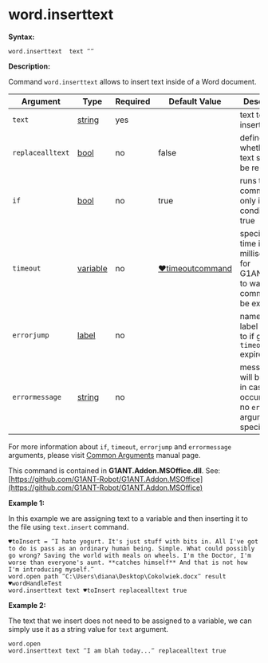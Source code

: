 # word.inserttext

**Syntax:**

```G1ANT
word.inserttext  text ‴‴
```

**Description:**

Command `word.inserttext` allows to insert text inside of a Word document.

| Argument | Type | Required | Default Value | Description |
| -------- | ---- | -------- | ------------- | ----------- |
|`text`| [string](https://github.com/G1ANT-Robot/G1ANT.Manual/blob/master/G1ANT-Language/Structures/string.md)  | yes |  | text to be inserted |
|`replacealltext`| [bool](https://github.com/G1ANT-Robot/G1ANT.Manual/blob/master/G1ANT-Language/Structures/bool.md) | no | false | defines whether all text should be replaced  |
|`if`| [bool](https://github.com/G1ANT-Robot/G1ANT.Manual/blob/master/G1ANT-Language/Structures/bool.md) | no | true | runs the command only if condition is true |
|`timeout`| [variable](https://github.com/G1ANT-Robot/G1ANT.Manual/blob/master/G1ANT-Language/Special-Characters/variable.md) | no | [♥timeoutcommand](https://github.com/G1ANT-Robot/G1ANT.Manual/blob/master/G1ANT-Language/Variables/Special-Variables.md)  | specifies time in milliseconds for G1ANT.Robot to wait for the command to be executed |
|`errorjump` | [label](https://github.com/G1ANT-Robot/G1ANT.Manual/blob/master/G1ANT-Language/Structures/label.md) | no | | name of the label to jump to if given `timeout` expires |
|`errormessage`| [string](https://github.com/G1ANT-Robot/G1ANT.Manual/blob/master/G1ANT-Language/Structures/string.md) | no |  | message that will be shown in case error occurs and no `errorjump` argument is specified |

For more information about `if`, `timeout`, `errorjump` and `errormessage` arguments, please visit [Common Arguments](https://github.com/G1ANT-Robot/G1ANT.Manual/blob/master/G1ANT-Language/Common-Arguments.md)  manual page.

This command is contained in **G1ANT.Addon.MSOffice.dll**.
See: [https://github.com/G1ANT-Robot/G1ANT.Addon.MSOffice](https://github.com/G1ANT-Robot/G1ANT.Addon.MSOffice)

**Example 1:**

In this example we are assigning text to a variable and then inserting it to the file using `text.insert` command.

```G1ANT
♥toInsert = ‴I hate yogurt. It's just stuff with bits in. All I've got to do is pass as an ordinary human being. Simple. What could possibly go wrong? Saving the world with meals on wheels. I'm the Doctor, I'm worse than everyone's aunt. **catches himself** And that is not how I'm introducing myself.‴
word.open path ‴C:\Users\diana\Desktop\Cokolwiek.docx‴ result ♥wordHandleTest
word.inserttext text ♥toInsert replacealltext true
```

**Example 2:**

The text that we insert does not need to be assigned to a variable, we can simply use it as a string value for `text` argument.

```G1ANT
word.open
word.inserttext text ‴I am blah today...‴ replacealltext true
```
